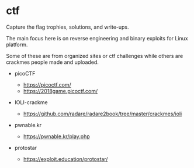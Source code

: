 # ctf

Capture the flag trophies, solutions, and write-ups.

The main focus here is on reverse engineering and binary exploits for Linux platform.

Some of these are from organized sites or ctf challenges while others are crackmes people made and uploaded.


* picoCTF
    * https://picoctf.com/
    * https://2018game.picoctf.com/

* IOLI-crackme
    * https://github.com/radare/radare2book/tree/master/crackmes/ioli

* pwnable.kr
    * https://pwnable.kr/play.php

* protostar
    * https://exploit.education/protostar/

